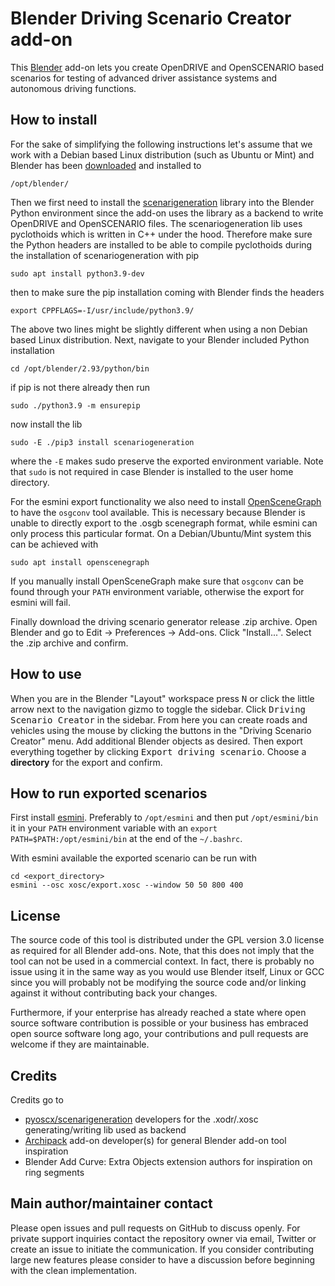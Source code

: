# Blender Driving Scenario Creator add-on

This [Blender](https://www.blender.org/) add-on lets you create OpenDRIVE and
OpenSCENARIO based scenarios for testing of advanced driver assistance systems
and autonomous driving functions.

## How to install

For the sake of simplifying the following instructions let's assume that we
work with a Debian based Linux distribution (such as Ubuntu or Mint) and Blender
has been [downloaded](https://www.blender.org/download/) and installed to

    /opt/blender/

Then we first need to install the
[scenarigeneration](https://github.com/pyoscx/scenariogeneration) library into
the Blender Python environment since the add-on uses the library as a backend to
write OpenDRIVE and OpenSCENARIO files. The scenariogeneration lib uses
pyclothoids which is written in C++ under the hood. Therefore make sure the
Python headers are installed to be able to compile pyclothoids during the
installation of scenariogeneration with pip

    sudo apt install python3.9-dev

then to make sure the pip installation coming with Blender finds the headers

    export CPPFLAGS=-I/usr/include/python3.9/

The above two lines might be slightly different when using a non Debian based
Linux distribution. Next, navigate to your Blender included Python installation

    cd /opt/blender/2.93/python/bin

if pip is not there already then run

    sudo ./python3.9 -m ensurepip

now install the lib

    sudo -E ./pip3 install scenariogeneration

where the `-E` makes sudo preserve the exported environment variable. Note that
`sudo` is not required in case Blender is installed to the user home directory.

For the esmini export functionality we also need to install
[OpenSceneGraph](http://www.openscenegraph.org/) to have the `osgconv` tool
available. This is necessary because Blender is unable to directly export to the
.osgb scenegraph format, while esmini can only process this particular format.
On a Debian/Ubuntu/Mint system this can be achieved with

    sudo apt install openscenegraph

If you manually install OpenSceneGraph make sure that `osgconv` can be found
through your `PATH` environment variable, otherwise the export for esmini will
fail.

Finally download the driving scenario generator release .zip archive. Open
Blender and go to Edit -> Preferences -> Add-ons. Click "Install...". Select the
.zip archive and confirm.

## How to use

When you are in the Blender "Layout" workspace press <kbd>N</kbd> or click the
little arrow next to the navigation gizmo to toggle the sidebar. Click
<kbd>Driving Scenario Creator</kbd> in the sidebar. From here you can create
roads and vehicles using the mouse by clicking the buttons in the "Driving
Scenario Creator" menu. Add additional Blender objects as desired. Then export
everything together by clicking <kbd>Export driving scenario</kbd>. Choose a
**directory** for the export and confirm.

## How to run exported scenarios

First install [esmini](ttps://github.com/esmini/esmini/releases). Preferably to
`/opt/esmini` and then put `/opt/esmini/bin` it in your `PATH` environment
variable with an `export PATH=$PATH:/opt/esmini/bin` at the end of the
`~/.bashrc`.

With esmini available the exported scenario can be run with

    cd <export_directory>
    esmini --osc xosc/export.xosc --window 50 50 800 400

## License

The source code of this tool is distributed under the GPL version 3.0 license as
required for all Blender add-ons. Note, that this does not imply that the tool
can not be used in a commercial context. In fact, there is probably no issue
using it in the same way as you would use Blender itself, Linux or GCC since you
will probably not be modifying the source code and/or linking against it without
contributing back your changes.

Furthermore, if your enterprise has already reached a state where open source
software contribution is possible or your business has embraced open source
software long ago, your contributions and pull requests are welcome if they are
maintainable.

## Credits

Credits go to
- [pyoscx/scenarigeneration](https://github.com/pyoscx/scenariogeneration)
  developers for the .xodr/.xosc generating/writing lib used as backend
- [Archipack](https://github.com/s-leger/archipack) add-on developer(s) for
  general Blender add-on tool inspiration
- Blender Add Curve: Extra Objects extension authors for inspiration on ring
  segments

## Main author/maintainer contact

Please open issues and pull requests on GitHub to discuss openly. For private
support inquiries contact the repository owner via email, Twitter or create an
issue to initiate the communication. If you consider contributing large new
features please consider to have a discussion before beginning with the clean
implementation.
